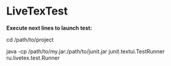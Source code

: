 # LiveTexTest

<b>Execute next lines to launch test:</b>
<p>cd /path/to/project</p>
<p>java -cp /path/to/my.jar:/path/to/junit.jar junit.textui.TestRunner ru.livetex.test.Runner</p>
